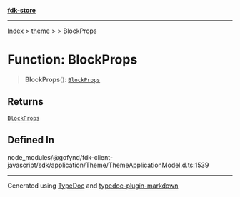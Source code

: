 [**fdk-store**](../../../README.md)
***

[Index](../../../API.md) > [theme](../../README.md) > [<internal>](../README.md) > BlockProps

# Function: BlockProps

> **BlockProps**(): [`BlockProps`](../type-aliases/type-alias.BlockProps.md)

## Returns

[`BlockProps`](../type-aliases/type-alias.BlockProps.md)

## Defined In

node\_modules/@gofynd/fdk-client-javascript/sdk/application/Theme/ThemeApplicationModel.d.ts:1539

***
Generated using [TypeDoc](https://typedoc.org/) and [typedoc-plugin-markdown](https://www.npmjs.com/package/typedoc-plugin-markdown)
